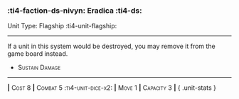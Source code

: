 ### :ti4-faction-ds-nivyn: **Eradica** :ti4-ds:

Unit Type: Flagship :ti4-unit-flagship:

---

If a unit in this system would be destroyed, you may remove it from the game board instead.

* <span style="font-variant:small-caps;">Sustain Damage</span> 

---

__|__ <span style="font-variant:small-caps;">Cost 8</span> __|__ <span style="font-variant:small-caps;">Combat 5 :ti4-unit-dice-x2:</span> __|__ <span style="font-variant:small-caps;">Move 1</span> __|__ <span style="font-variant:small-caps;">Capacity 3</span> __|__
{ .unit-stats }
